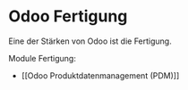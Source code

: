 # Odoo Fertigung
Eine der Stärken von Odoo ist die Fertigung.

Module Fertigung:

* [[Odoo Produktdatenmanagement (PDM)]]


